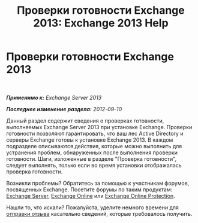 ﻿---
title: 'Проверки готовности Exchange 2013: Exchange 2013 Help'
TOCTitle: Проверки готовности Exchange 2013
ms:assetid: 3b232ad3-01b1-4cdb-88c9-006bdc660f72
ms:mtpsurl: https://technet.microsoft.com/ru-ru/library/JJ150508(v=EXCHG.150)
ms:contentKeyID: 50487872
ms.date: 04/30/2018
mtps_version: v=EXCHG.150
ms.translationtype: HT
---

# Проверки готовности Exchange 2013

 

_**Применимо к:** Exchange Server 2013_

_**Последнее изменение раздела:** 2012-09-10_

Данный раздел содержит сведения о проверках готовности, выполняемых Exchange Server 2013 при установке Exchange. Проверки готовности позволяют гарантировать, что ваш лес Active Directory и серверы Exchange готовы к установке Exchange 2013. В каждом подразделе описываются действия, которые можно выполнить для устранения проблем, обнаруженных после выполнения проверки готовности. Шаги, изложенные в разделе "Проверка готовности", следует выполнять, только если во время установки отображалась проверка готовности.

Возникли проблемы? Обратитесь за помощью к участникам форумов, посвященных Exchange. Посетите форумы по таким продуктам: [Exchange Server](https://go.microsoft.com/fwlink/p/?linkid=60612), [Exchange Online](https://go.microsoft.com/fwlink/p/?linkid=267542) или [Exchange Online Protection](https://go.microsoft.com/fwlink/p/?linkid=285351).

Нашли то, что искали? Пожалуйста, уделите немного времени для [отправки отзыва](mailto:exsetuphelpfeedback@microsoft.com?subject=exchange%202013%20setup%20help%20feedbac) касательно сведений, которые требовалось получить.

